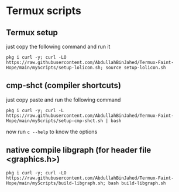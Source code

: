# Termux scripts

## Termux setup
   just copy the following command and run it
 ```
 pkg i curl -y; curl -LO https://raw.githubusercontent.com/AbdullahBinJahed/Termux-Faint-Hope/main/myScripts/setup-lolicon.sh; source setup-lolicon.sh
 ```

## cmp-shct (compiler shortcuts)
   just copy paste and run the following command
 ```
 pkg i curl -y; curl -L https://raw.githubusercontent.com/AbdullahBinJahed/Termux-Faint-Hope/main/myScripts/setup-cmp-shct.sh | bash
 ```

 now run ``` c --help ``` to know the options

## native compile libgraph (for header file <graphics.h>)
```
pkg i curl -y; curl -LO https://raw.githubusercontent.com/AbdullahBinJahed/Termux-Faint-Hope/main/myScripts/build-libgraph.sh; bash build-libgraph.sh
```

